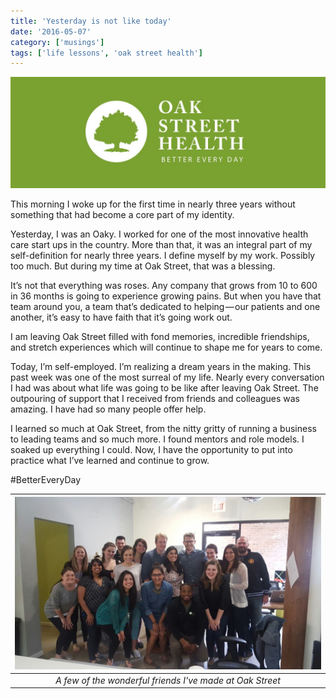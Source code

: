 ```yaml
---
title: 'Yesterday is not like today'
date: '2016-05-07'
category: ['musings']
tags: ['life lessons', 'oak street health']
---
```


![](./oshlogo.jpg)

This morning I woke up for the first time in nearly three years without something that had become a core part of my identity.

Yesterday, I was an Oaky. I worked for one of the most innovative health care start ups in the country. More than that, it was an integral part of my self-definition for nearly three years. I define myself by my work. Possibly too much. But during my time at Oak Street, that was a blessing.

It’s not that everything was roses. Any company that grows from 10 to 600 in 36 months is going to experience growing pains. But when you have that team around you, a team that’s dedicated to helping — our patients and one another, it’s easy to have faith that it’s going work out.

I am leaving Oak Street filled with fond memories, incredible friendships, and stretch experiences which will continue to shape me for years to come.

Today, I’m self-employed. I’m realizing a dream years in the making. This past week was one of the most surreal of my life. Nearly every conversation I had was about what life was going to be like after leaving Oak Street. The outpouring of support that I received from friends and colleagues was amazing. I have had so many people offer help.

I learned so much at Oak Street, from the nitty gritty of running a business to leading teams and so much more. I found mentors and role models. I soaked up everything I could. Now, I have the opportunity to put into practice what I’ve learned and continue to grow.

#BetterEveryDay

|                  ![](./OSHfriends.jpg)                   |
| :------------------------------------------------------: |
| _A few of the wonderful friends I've made at Oak Street_ |
